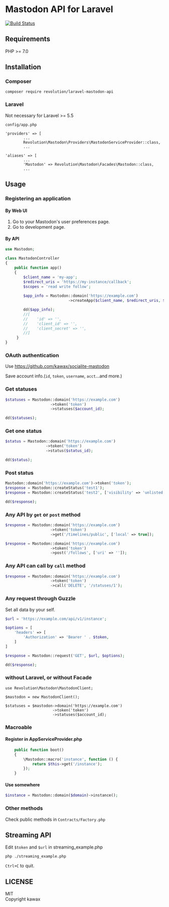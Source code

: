 # Mastodon API for Laravel

[![Build Status](https://travis-ci.org/kawax/laravel-mastodon-api.svg?branch=master)](https://travis-ci.org/kawax/laravel-mastodon-api)

## Requirements
PHP >= 7.0

## Installation

### Composer
```
composer require revolution/laravel-mastodon-api
```

### Laravel

Not necessary for Laravel >= 5.5

`config/app.php`

```
'providers' => [
        ...
        Revolution\Mastodon\Providers\MastodonServiceProvider::class,
        ...

'aliases' => [
        ...
        'Mastodon' => Revolution\Mastodon\Facades\Mastodon::class,
        ...
```

## Usage

### Registering an application

#### By Web UI
1. Go to your Mastodon's user preferences page.
2. Go to development page.

#### By API
```php
use Mastodon;

class MastodonController
{
    public function app()
    {
        $client_name = 'my-app';
        $redirect_uris = 'https://my-instance/callback';
        $scopes = 'read write follow';
        
        $app_info = Mastodon::domain('https://example.com')
                            ->createApp($client_name, $redirect_uris, $scopes);

        dd($app_info);
        //[
        //    'id' => '',
        //    'client_id' => '',
        //    'client_secret' => '',
        //]
     }
}
```

### OAuth authentication
Use https://github.com/kawax/socialite-mastodon

Save account info.(`id`, `token`, `username`, `acct`...and more.)

### Get statuses
```php
$statuses = Mastodon::domain('https://example.com')
                    ->token('token')
                    ->statuses($account_id);

dd($statuses);
```

### Get one status
```php
$status = Mastodon::domain('https://example.com')
                  ->token('token')
                  ->status($status_id);

dd($status);
```

### Post status
```php
Mastodon::domain('https://example.com')->token('token');
$response = Mastodon::createStatus('test1');
$response = Mastodon::createStatus('test2', ['visibility' => 'unlisted']);

dd($response);
```

### Any API by `get` or `post` method
```php
$response = Mastodon::domain('https://example.com')
                    ->token('token')
                    ->get('/timelines/public', ['local' => true]);
```

```php
$response = Mastodon::domain('https://example.com')
                    ->token('token')
                    ->post('/follows', ['uri' => '']);
```

### Any API can call by `call` method
```php
$response = Mastodon::domain('https://example.com')
                    ->token('token')
                    ->call('DELETE', '/statuses/1');
```

### Any request through Guzzle
Set all data by your self.

```php
$url = 'https://example.com/api/v1/instance';

$options = [
    'headers' => [
        'Authorization' => 'Bearer ' . $token,
    ]
]

$response = Mastodon::request('GET', $url, $options);

dd($response);
```

### without Laravel, or without Facade

```
use Revolution\Mastodon\MastodonClient;

$mastodon = new MastodonClient();

$statuses = $mastodon->domain('https://example.com')
                     ->token('token')
                     ->statuses($account_id);
```

### Macroable

#### Register in AppServiceProvider.php

```php
    public function boot()
    {
        \Mastodon::macro('instance', function () {
            return $this->get('/instance');
        });
    }
```

#### Use somewhere
```php
$instance = Mastodon::domain($domain)->instance();
```

### Other methods
Check public methods in `Contracts/Factory.php`

## Streaming API
Edit `$token` and `$url` in streaming_example.php

```
php ./streaming_example.php
```

`Ctrl+C` to quit.

## LICENSE
MIT  
Copyright kawax
